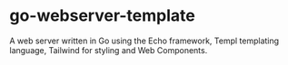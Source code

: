 # go-webserver-template
A web server written in Go using the Echo framework, Templ templating language, Tailwind for styling and Web Components.
